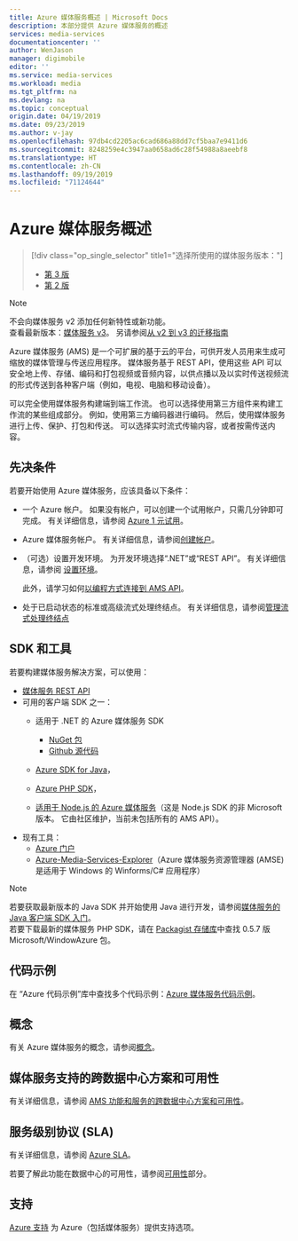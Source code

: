 ```yaml
---
title: Azure 媒体服务概述 | Microsoft Docs
description: 本部分提供 Azure 媒体服务的概述
services: media-services
documentationcenter: ''
author: WenJason
manager: digimobile
editor: ''
ms.service: media-services
ms.workload: media
ms.tgt_pltfrm: na
ms.devlang: na
ms.topic: conceptual
origin.date: 04/19/2019
ms.date: 09/23/2019
ms.author: v-jay
ms.openlocfilehash: 97db4cd2205ac6cad686a88dd7cf5baa7e9411d6
ms.sourcegitcommit: 8248259e4c3947aa0658ad6c28f54988a8aeebf8
ms.translationtype: HT
ms.contentlocale: zh-CN
ms.lasthandoff: 09/19/2019
ms.locfileid: "71124644"
---
```

# <a name="azure-media-services-overview"></a>Azure 媒体服务概述 

> [!div class="op_single_selector" title1="选择所使用的媒体服务版本："]
> * [第 3 版](../latest/media-services-overview.md)
> * [第 2 版](media-services-overview.md)

> [!NOTE]
> 不会向媒体服务 v2 添加任何新特性或新功能。 <br/>查看最新版本：[媒体服务 v3](/media-services/latest/)。 另请参阅[从 v2 到 v3 的迁移指南](../latest/migrate-from-v2-to-v3.md)

Azure 媒体服务 (AMS) 是一个可扩展的基于云的平台，可供开发人员用来生成可缩放的媒体管理与传送应用程序。 媒体服务基于 REST API，使用这些 API 可以安全地上传、存储、编码和打包视频或音频内容，以供点播以及以实时传送视频流的形式传送到各种客户端（例如，电视、电脑和移动设备）。

可以完全使用媒体服务构建端到端工作流。 也可以选择使用第三方组件来构建工作流的某些组成部分。 例如，使用第三方编码器进行编码。 然后，使用媒体服务进行上传、保护、打包和传送。 可以选择实时流式传输内容，或者按需传送内容。 

## <a name="prerequisites"></a>先决条件

若要开始使用 Azure 媒体服务，应该具备以下条件：

* 一个 Azure 帐户。 如果没有帐户，可以创建一个试用帐户，只需几分钟即可完成。 有关详细信息，请参阅 [Azure 1 元试用](https://www.azure.cn/pricing/1rmb-trial/)。
* Azure 媒体服务帐户。 有关详细信息，请参阅[创建帐户](media-services-portal-create-account.md)。
* （可选）设置开发环境。 为开发环境选择“.NET”或“REST API”。 有关详细信息，请参阅 [设置环境](media-services-dotnet-how-to-use.md)。

    此外，请学习如何[以编程方式连接到 AMS API](media-services-use-aad-auth-to-access-ams-api.md)。
* 处于已启动状态的标准或高级流式处理终结点。  有关详细信息，请参阅[管理流式处理终结点](media-services-portal-manage-streaming-endpoints.md)

## <a name="sdks-and-tools"></a>SDK 和工具

若要构建媒体服务解决方案，可以使用：

* [媒体服务 REST API](https://docs.microsoft.com/rest/api/media/operations/azure-media-services-rest-api-reference)
* 可用的客户端 SDK 之一：
    * 适用于 .NET 的 Azure 媒体服务 SDK
    
        * [NuGet 包](https://www.nuget.org/packages/windowsazure.mediaservices/)
        * [Github 源代码](https://github.com/Azure/azure-sdk-for-media-services)
    * [Azure SDK for Java](https://github.com/Azure/azure-sdk-for-java)，
    * [Azure PHP SDK](https://github.com/Azure/azure-sdk-for-php)，
    * [适用于 Node.js 的 Azure 媒体服务](https://github.com/michelle-becker/node-ams-sdk/blob/master/lib/request.js)（这是 Node.js SDK 的非 Microsoft 版本。 它由社区维护，当前未包括所有的 AMS API）。
* 现有工具：
    * [Azure 门户](https://portal.azure.cn/)
    * [Azure-Media-Services-Explorer](https://github.com/Azure/Azure-Media-Services-Explorer)（Azure 媒体服务资源管理器 (AMSE) 是适用于 Windows 的 Winforms/C# 应用程序）

> [!NOTE]
> 若要获取最新版本的 Java SDK 并开始使用 Java 进行开发，请参阅[媒体服务的 Java 客户端 SDK 入门](/media-services/media-services-java-how-to-use)。 <br/>
> 若要下载最新的媒体服务 PHP SDK，请在 [Packagist 存储库](https://packagist.org/packages/microsoft/windowsazure#v0.5.7)中查找 0.5.7 版 Microsoft/WindowAzure 包。  

## <a name="code-samples"></a>代码示例

在  “Azure 代码示例”库中查找多个代码示例：[Azure 媒体服务代码示例](https://azure.microsoft.com/resources/samples/?service=media-services&sort=0)。

## <a name="concepts"></a>概念

有关 Azure 媒体服务的概念，请参阅[概念](media-services-concepts.md)。

## <a name="supported-scenarios-and-availability-of-media-services-across-data-centers"></a>媒体服务支持的跨数据中心方案和可用性

有关详细信息，请参阅 [AMS 功能和服务的跨数据中心方案和可用性](scenarios-and-availability.md)。

## <a name="service-level-agreement-sla"></a>服务级别协议 (SLA)

有关详细信息，请参阅 [Azure SLA](https://www.azure.cn/support/legal/sla/)。

若要了解此功能在数据中心的可用性，请参阅[可用性](scenarios-and-availability.md#availability)部分。

## <a name="support"></a>支持

[Azure 支持](https://www.azure.cn/support/contact/) 为 Azure（包括媒体服务）提供支持选项。
<!--Update_Description: wording update-->